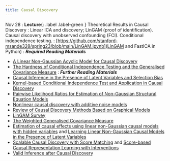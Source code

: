 ```yaml
---
title: Causal Discovery
---
```


Nov 28
: **Lecture**{: .label .label-green } Theoretical Results in Causal Discovery
: Linear ICA and discovery; LinGAM (proof of identification). Causal discovery with unobserved confounding (FCI). Conditional independence testing.
: [https://github.com/stanford-msande328/spring23/blob/main/LinGAM.ipynb](LinGAM and FastICA in Python)
: ***Required Reading Materials***
- [A Linear Non-Gaussian Acyclic Model for Causal Discovery](https://www.jmlr.org/papers/volume7/shimizu06a/shimizu06a.pdf)
- [The Hardness of Conditional Independence Testing and the Generalised Covariance Measure](https://arxiv.org/abs/1804.07203)
: ***Further Reading Materials***
- [Causal Inference in the Presence of Latent Variables and Selection Bias](https://arxiv.org/abs/1302.4983)
- [Kernel-based Conditional Independence Test and Application in Causal Discovery](https://arxiv.org/abs/1202.3775)
- [Pairwise Likelihood Ratios for Estimation of Non-Gaussian Structural Equation Models](https://www.cs.helsinki.fi/u/ahyvarin/papers/JMLR13.pdf)
- [Nonlinear causal discovery with additive noise models](https://papers.nips.cc/paper_files/paper/2008/hash/f7664060cc52bc6f3d620bcedc94a4b6-Abstract.html)
- [Review of Causal Discovery Methods Based on Graphical Models](https://www.frontiersin.org/articles/10.3389/fgene.2019.00524/full)
- [LinGAM Survey](https://drive.google.com/file/d/16QctkAnE55yoosGbA1flRCLmanKDbKfc/view)
- [The Weighted Generalised Covariance Measure](https://arxiv.org/abs/2111.04361)
- [Estimation of causal effects using linear non-Gaussian causal models with hidden variables](https://www.sciencedirect.com/science/article/pii/S0888613X08000212?ref=pdf_download&fr=RR-2&rr=7ac9e648994f97eb) and [Learning Linear Non-Gaussian Causal Models in the Presence of Latent Variables](https://jmlr.org/papers/volume21/19-260/19-260.pdf)
- [Scalable Causal Discovery with Score Matching](https://openreview.net/pdf?id=v56PHv_W2A) and [Score-based Causal Representation Learning with Interventions](https://arxiv.org/abs/2301.08230)
- [Valid Inference after Causal Discovery](https://arxiv.org/abs/2208.05949)

